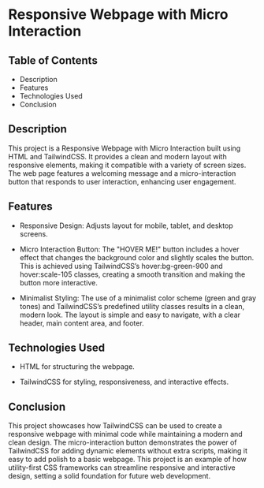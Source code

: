 # Responsive Webpage with Micro Interaction

## Table of Contents

- Description
- Features
- Technologies Used
- Conclusion

## Description

This project is a Responsive Webpage with Micro Interaction built using HTML and TailwindCSS. It provides a clean 
and modern layout with responsive elements, making it compatible with a variety of screen sizes. The web page 
features a welcoming message and a micro-interaction button that responds to user interaction, enhancing user 
engagement.

## Features

- Responsive Design: Adjusts layout for mobile, tablet, and desktop screens.

- Micro Interaction Button: The "HOVER ME!" button includes a hover effect that changes the background color and 
slightly scales the button. This is achieved using TailwindCSS’s hover:bg-green-900 and hover:scale-105 classes, 
creating a smooth transition and making the button more interactive.

- Minimalist Styling: The use of a minimalist color scheme (green and gray tones) and TailwindCSS’s predefined 
utility classes results in a clean, modern look. The layout is simple and easy to navigate, with a clear header, 
main content area, and footer.

## Technologies Used

- HTML for structuring the webpage.

- TailwindCSS for styling, responsiveness, and interactive effects.

## Conclusion

This project showcases how TailwindCSS can be used to create a responsive webpage with minimal code while 
maintaining a modern and clean design. The micro-interaction button demonstrates the power of TailwindCSS for adding 
dynamic elements without extra scripts, making it easy to add polish to a basic webpage. This project is an example 
of how utility-first CSS frameworks can streamline responsive and interactive design, setting a solid foundation for 
future web development.